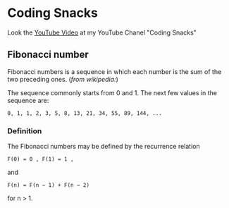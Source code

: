 # Coding Snacks
Look the [YouTube Video](https://www.youtube.com/watch?v=eaXZvno23YY) at my YouTube Chanel "Coding Snacks"

## Fibonacci number
Fibonacci numbers is a sequence in which each number is the sum of the 
two preceding ones. (*from wikipedia:*)

The sequence commonly starts from 0 and 1. The next few values in the sequence are:

    0, 1, 1, 2, 3, 5, 8, 13, 21, 34, 55, 89, 144, ...

### Definition
The Fibonacci numbers may be defined by the recurrence relation

    F(0) = 0 , F(1) = 1 , 

and

    F(n) = F(n − 1) + F(n − 2) 

for n > 1. 
